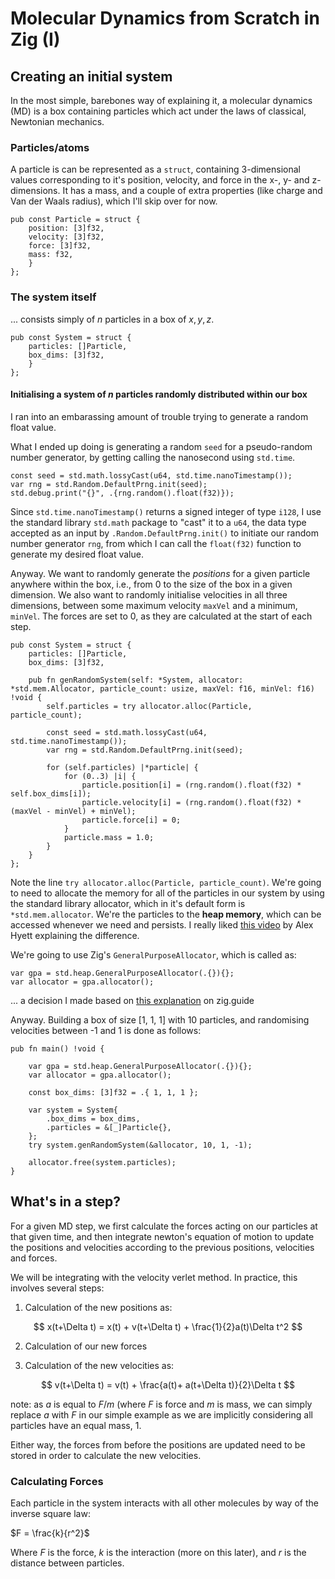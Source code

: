 # Molecular Dynamics from Scratch in Zig (I)

## Creating an initial system
In the most simple, barebones way of explaining it, a molecular dynamics (MD) is a box containing particles which act under the laws of classical, Newtonian mechanics.

### Particles/atoms
A particle is can be represented as a `struct`, containing 3-dimensional values corresponding to it's position, velocity, and force in the x-, y- and z-dimensions. It has a mass, and a couple of extra properties (like charge and Van der Waals radius), which I'll skip over for now.

```zig
pub const Particle = struct {
    position: [3]f32,
    velocity: [3]f32,
    force: [3]f32,
    mass: f32,
    }
};
```


### The system itself
... consists simply of $n$ particles in a box of $x, y, z$.
```zig
pub const System = struct {
    particles: []Particle,
    box_dims: [3]f32,
    }
};
```

#### Initialising a system of $n$ particles randomly distributed within our box

I ran into an embarassing amount of trouble trying to generate a random float value. 

What I ended up doing is generating a random `seed` for a pseudo-random number generator, by getting calling the nanosecond using `std.time`.

```zig
const seed = std.math.lossyCast(u64, std.time.nanoTimestamp());
var rng = std.Random.DefaultPrng.init(seed);
std.debug.print("{}", .{rng.random().float(f32)});
```

Since `std.time.nanoTimestamp()` returns a signed integer of type `i128`, I use the standard library `std.math` package to "cast" it to a `u64`, the data type accepted as an input by `.Random.DefaultPrng.init()` to initiate our random number generator `rng`, from which I can call the `float(f32)` function to generate my desired float value.

Anyway. We want to randomly generate the *positions* for a given particle anywhere within the box, i.e., from 0 to the size of the box in a given dimension. We also want to randomly initialise velocities in all three dimensions, between some maximum velocity `maxVel` and a minimum, `minVel`. The forces are set to 0, as they are calculated at the start of each step.

```zig
pub const System = struct {
    particles: []Particle,
    box_dims: [3]f32,

    pub fn genRandomSystem(self: *System, allocator: *std.mem.Allocator, particle_count: usize, maxVel: f16, minVel: f16) !void {
        self.particles = try allocator.alloc(Particle, particle_count);

        const seed = std.math.lossyCast(u64, std.time.nanoTimestamp());
        var rng = std.Random.DefaultPrng.init(seed);

        for (self.particles) |*particle| {
            for (0..3) |i| {
                particle.position[i] = (rng.random().float(f32) * self.box_dims[i]);
                particle.velocity[i] = (rng.random().float(f32) * (maxVel - minVel) + minVel);
                particle.force[i] = 0;
            }
            particle.mass = 1.0;
        }
    }
};
```

Note the line `try allocator.alloc(Particle, particle_count)`. We're going to need to allocate the memory for all of the particles in our system by using the standard library allocator, which in it's default form is `*std.mem.allocator`. We're the particles to the **heap memory**, which can be accessed whenever we need and persists. I really liked [this video](https://www.youtube.com/watch?v=5OJRqkYbK-4) by Alex Hyett explaining the difference. 

We're going to use Zig's `GeneralPurposeAllocator`, which is called as:
```zig
var gpa = std.heap.GeneralPurposeAllocator(.{}){};
var allocator = gpa.allocator();
```
... a decision I made based on [this explanation](https://zig.guide/standard-library/allocators) on zig.guide

Anyway. Building a box of size [1, 1, 1] with 10 particles, and randomising velocities between -1 and 1 is done as follows:

```zig
pub fn main() !void {

    var gpa = std.heap.GeneralPurposeAllocator(.{}){};
    var allocator = gpa.allocator();

    const box_dims: [3]f32 = .{ 1, 1, 1 };

    var system = System{
        .box_dims = box_dims,
        .particles = &[_]Particle{},
    };
    try system.genRandomSystem(&allocator, 10, 1, -1);

    allocator.free(system.particles);
}
```


## What's in a step?

For a given MD step, we first calculate the forces acting on our particles at that given time, and then integrate newton's equation of motion to update the positions and velocities according to the previous positions, velocities and forces.


We will be integrating with the velocity verlet method. In practice, this involves several steps:

1. Calculation of the new positions as:

$$
x(t+\Delta t) = x(t) + v(t+\Delta t) + \frac{1}{2}a(t)\Delta t^2
$$

2. Calculation of our new forces

3. Calculation of the new velocities as:

$$
v(t+\Delta t) = v(t) + \frac{a(t)+ a(t+\Delta t)}{2}\Delta t
$$

note: as $a$ is equal to $F/m$ (where $F$ is force and $m$ is mass, we can simply replace $a$ with $F$ in our simple example as we are implicitly considering all particles have an equal mass, 1.

Either way, the forces from before the positions are updated need to be stored in order to calculate the new velocities.


### Calculating Forces

Each particle in the system interacts with all other molecules by way of the inverse square law:

$F = \frac{k}{r^2}$

Where $F$ is the force, $k$ is the interaction (more on this later), and $r$ is the distance between particles.